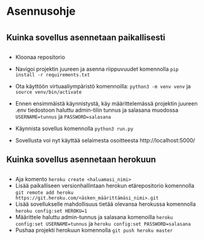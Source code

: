 # Asennusohje <h1>

## Kuinka sovellus asennetaan paikallisesti <h2>

- Kloonaa repositorio
- Navigoi projektin juureen ja asenna riippuvuudet komennolla `pip install -r requirements.txt`
- Ota käyttöön virtuaaliympäristö komennoilla:
`python3 -m venv venv` ja 
`source venv/bin/activate`

- Ennen ensimmäistä käynnistystä, käy määrittelemässä projektin juureen .env tiedostoon haluttu admin-tilin tunnus
ja salasana muodossa `USERNAME=tunnus` ja `PASSWORD=salasana`
- Käynnista sovellus komennolla `python3 run.py`
- Sovellusta voi nyt käyttää selaimesta osoitteesta http://localhost:5000/

## Kuinka sovellus asennetaan herokuun <h2>

- Aja komento `heroku create <haluamasi_nimi>`
- Lisää paikalliseen versionhallintaan herokun etärepositorio komennolla
  `git remote add heroku https://git.heroku.com/<äsken_määrittämäsi_nimi>.git`
- Lisää sovellukselle mahdollisuus tietää olevansa herokussa komennolla `heroku config:set HEROKU=1`
- Määrittele haluttu admin-tunnus ja salasana komenoilla `heroku config:set USERNAME=tunnus` ja `heroku config:set PASSWORD=salasana`
- Pushaa projekti herokuun komennolla `git push heroku master`



